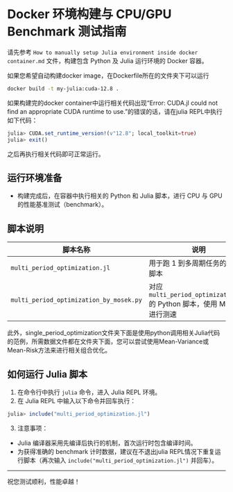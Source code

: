 # Docker 环境构建与 CPU/GPU Benchmark 测试指南

请先参考 `How to manually setup Julia environment inside docker container.md` 文件，构建包含 Python 及 Julia 运行环境的 Docker 容器。

如果您希望自动构建docker image，在Dockerfile所在的文件夹下可以运行 
```bash
docker build -t my-julia:cuda-12.8 .
```
如果构建完的docker container中运行相关代码出现“Error: CUDA.jl could not find an appropriate CUDA runtime to use.”的错误的话，请在julia REPL中执行如下代码：
```julia
julia> CUDA.set_runtime_version!(v"12.8"; local_toolkit=true)
julia> exit()
```
之后再执行相关代码即可正常运行。

## 运行环境准备

- 构建完成后，在容器中执行相关的 Python 和 Julia 脚本，进行 CPU 与 GPU 的性能基准测试（benchmark）。

## 脚本说明

| 脚本名称                          | 说明                                                         |
|----------------------------------|--------------------------------------------------------------|
| `multi_period_optimization.jl`   | 用于跑 1 到多周期任务的 Julia 脚本                            |
| `multi_period_optimization_by_mosek.py` | 对应 `multi_period_optimization.jl` 的 Python 脚本，使用 Mosek 进行测速 |

此外，single_period_optimization文件夹下面是使用python调用相关Julia代码的范例，所需数据文件都在文件夹下面，您可以尝试使用Mean-Variance或Mean-Risk方法来进行相关组合优化。
## 如何运行 Julia 脚本

1. 在命令行中执行 `julia` 命令，进入 Julia REPL 环境。
2. 在 Julia REPL 中输入以下命令并回车执行：
```julia
julia> include("multi_period_optimization.jl")
```
3. 注意事项：
- Julia 编译器采用先编译后执行的机制，首次运行时包含编译时间。
- 为获得准确的 benchmark 计时数据，建议在不退出julia REPL情况下重复运行脚本（再次输入 `include("multi_period_optimization.jl")` 并回车）。

---

祝您测试顺利，性能卓越！


